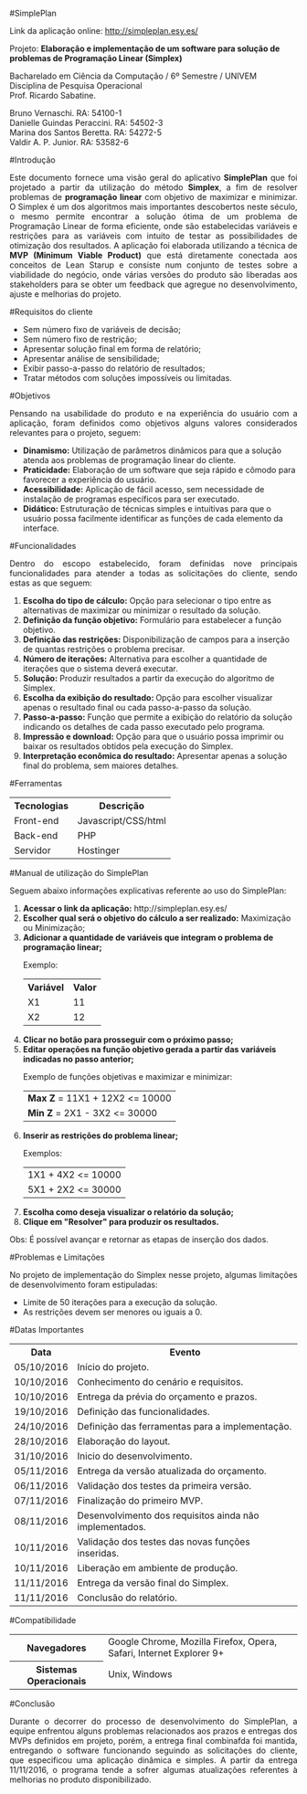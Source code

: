 #SimplePlan

Link da aplicação online: http://simpleplan.esy.es/ 

Projeto: <strong>Elaboração e implementação de um software para solução de problemas de Programação Linear (Simplex)</strong>

Bacharelado em Ciência da Computação / 6º Semestre / UNIVEM </br>
Disciplina de Pesquisa Operacional</br>
Prof. Ricardo Sabatine.

Bruno Vernaschi.                    RA: 54100-1<br/>
Danielle Guindas Peraccini.        	RA: 54502-3<br/>
Marina dos Santos Beretta.          RA: 54272-5<br/>
Valdir A. P. Junior.                RA: 53582-6<br/>

#Introdução
<p align="justify">Este documento fornece uma visão geral do aplicativo <strong>SimplePlan</strong> que foi projetado a partir da utilização do método <strong>Simplex</strong>, a fim de resolver problemas de <strong>programação linear</strong> com objetivo de maximizar e minimizar.
O Simplex é um dos algoritmos mais importantes descobertos neste século, o mesmo permite encontrar a solução ótima de um problema de Programação Linear de forma eficiente, onde são estabelecidas variáveis e restrições para as variáveis com intuito de testar as possibilidades de otimização dos resultados.
A aplicação foi elaborada utilizando a técnica de <strong>MVP  (Minimum Viable Product)</strong> que está diretamente conectada aos conceitos de Lean Starup e consiste num conjunto de testes sobre a viabilidade do negócio, onde várias versões do produto são liberadas aos stakeholders para se obter um feedback que agregue no desenvolvimento, ajuste e melhorias do projeto.</p>


#Requisitos do cliente

<ul>
<li>Sem número fixo de variáveis de decisão;</li>
<li>Sem número fixo de restrição;</li>
<li>Apresentar solução final em forma de relatório;</li>
<li>Apresentar análise de sensibilidade;</li>
<li>Exibir passo-a-passo do relatório de resultados;</li>
<li>Tratar métodos com soluções impossíveis ou limitadas.</li>
</ul>


#Objetivos
<p align="justify">Pensando na usabilidade do produto e na experiência do usuário com a aplicação, foram definidos como objetivos alguns valores considerados relevantes para o projeto, seguem:</p>
<ul>
<li><strong>Dinamismo:</strong> Utilização de parâmetros dinâmicos para que a solução atenda aos problemas de programação linear do cliente.</li>
<li><strong>Praticidade:</strong > Elaboração de um software que seja rápido e cômodo para favorecer a experiência do usuário. </li>
<li><strong>Acessibilidade:</strong> Aplicação de fácil acesso, sem necessidade de instalação de programas específicos para ser executado.</li>
<li><strong>Didático:</strong> Estruturação de técnicas simples e intuitivas para que o usuário possa facilmente identificar as funções de cada elemento da interface. </li>
</ul>

#Funcionalidades
<p align="justify">Dentro do escopo estabelecido, foram definidas nove principais funcionalidades para atender a todas as solicitações do cliente, sendo estas as que seguem:</p>
<ol>
<li><strong>Escolha do tipo de cálculo:</strong> Opção para selecionar o tipo entre as alternativas de maximizar ou minimizar o resultado da solução.</li>
<li><strong>Definição da função objetivo:</strong> Formulário para estabelecer a função objetivo.</li>
<li><strong>Definição das restrições:</strong> Disponibilização de campos para a inserção de quantas restrições o problema precisar.</li>
<li><strong>Número de iterações:</strong> Alternativa para escolher a quantidade de iterações que o sistema deverá executar.</li>
<li><strong>Solução:</strong> Produzir resultados a partir da execução do algoritmo de Simplex. </li>
<li><strong>Escolha da exibição do resultado: </strong> Opção para escolher visualizar apenas o resultado final ou cada passo-a-passo da solução.</li>
<li><strong>Passo-a-passo:</strong> Função que permite a exibição do relatório da solução indicando os detalhes de cada passo executado pelo programa.</li>
<li><strong>Impressão e download:</strong> Opção para que o usuário possa imprimir ou baixar os resultados obtidos pela execução do Simplex.</li>
<li><strong>Interpretação econômica do resultado:</strong> Apresentar apenas a solução final do problema, sem maiores detalhes.</li>
</ol>

#Ferramentas
<table>
  <tr>
    <th>Tecnologias</th>
    <th>Descrição</th>
     </tr>
  <tr>
  <td>Front-end</td>
  <td>Javascript/CSS/html</td>
  </tr>
 <tr>
  <td>Back-end</td>
  <td>PHP</td>
  </tr>
 <tr>
  <td>Servidor</td>
  <td>Hostinger</td>
  </tr>

</table>

#Manual de utilização do SimplePlan

<p>Seguem abaixo informações explicativas referente ao uso do SimplePlan:</p>

<ol>
<li><strong>Acessar o link da aplicação:</strong> http://simpleplan.esy.es/</li>
<li><strong>Escolher qual será o objetivo do cálculo a ser realizado:</strong> Maximização ou Minimização;</li>
<li><strong>Adicionar a quantidade de variáveis que integram o problema de programação linear;</strong> 
  <p>Exemplo:</p>
  <table>
  <tr>
    <th>Variável</th>
    <th>Valor</th>
     </tr>
  <tr>
  <td>X1</td>
  <td>11</td>
  </tr>
 <tr>
  <td>X2</td>
  <td>12</td>
  </tr>
</table>

</li>
<li><strong>Clicar no botão para prosseguir com o próximo passo;</strong></li>
<li><strong>Editar operações na função objetivo gerada a partir das variáveis indicadas no passo anterior;</strong>
<p>Exemplo de funções objetivas e maximizar e minimizar:</p>
  <table>
  <tr>
  <td> <strong>Max Z</strong> = 11X1 + 12X2 <= 10000</td>
  </tr>
 <tr>
  <td><strong>Min Z</strong> = 2X1 - 3X2 <= 30000</td>
  </tr>
</table>


</li>
<li><strong>Inserir as restrições do problema linear;</strong> 
  <p>Exemplos:</p>
  <table>
  <tr>
  <td>1X1 + 4X2 <= 10000</td>
  </tr>
 <tr>
  <td>5X1 + 2X2 <= 30000</td>
  </tr>
</table>

</li>

<li><strong>Escolha como deseja visualizar o relatório da solução;</strong></li>

<li><strong>Clique em "Resolver" para produzir os resultados.</strong></li>
</ol>
<p>Obs: É possível avançar e retornar as etapas de inserção dos dados.</p>

#Problemas e Limitações
<p align="justify">No projeto de implementação do Simplex nesse projeto, algumas limitações de desenvolvimento foram estipuladas: </p>
<ul>
<li>Limite de 50 iterações para a execução da solução.</li>
<li>As restrições devem ser menores ou iguais a 0. </li>
</ul>

#Datas Importantes 

<table>
  <tr>
    <th>Data</th>
    <th>Evento</th>
      </tr>
  <tr>
    <td>05/10/2016</td>
    <td>Início do projeto.</td>   
  </tr>
  <tr>
    <td>10/10/2016</td>
    <td>Conhecimento do cenário e requisitos.</td>   
  </tr>
  
  <tr>
    <td>10/10/2016</td>
    <td>Entrega da prévia do orçamento e prazos.</td>   
  </tr>
  
  <tr>
    <td>19/10/2016</td>
    <td>Definição das funcionalidades.</td>   
  </tr>
  <tr>
    <td>24/10/2016</td>
    <td>Definição das ferramentas para a implementação.</td>   
  </tr>
  <tr>
    <td>28/10/2016</td>
    <td>Elaboração do layout.</td>   
  </tr>
  <tr>
    <td>31/10/2016</td>
    <td>Inicio do desenvolvimento.</td>   
  </tr>
  
  <tr>
    <td>05/11/2016</td>
    <td>Entrega da versão atualizada do orçamento.</td>   
  </tr>
  
  <tr>
    <td>06/11/2016</td>
    <td>Validação dos testes da primeira versão.</td>   
  </tr>
  <tr>
    <td>07/11/2016</td>
    <td>Finalização do primeiro MVP.</td>   
  </tr> 
  <tr>
    <td>08/11/2016</td>
    <td>Desenvolvimento  dos requisitos ainda não implementados. </td>   
  </tr> 
  <tr>
    <td>10/11/2016</td>
    <td>Validação dos testes das novas funções inseridas.</td>   
  </tr>  
  <tr>
    <td>10/11/2016</td>
    <td>Liberação em ambiente de produção.</td>   
  </tr> 
  <tr>
    <td>11/11/2016</td>
    <td>Entrega da versão final do Simplex.</td>   
  </tr>
    <tr>
    <td>11/11/2016</td>
    <td>Conclusão do relatório.</td>   
  </tr>
</table>

#Compatibilidade
<table>
  <tr>
    <th>Navegadores</th>
    <td>Google Chrome, Mozilla Firefox, Opera, Safari, Internet Explorer 9+</td>
    </tr>
  <tr>
  <th>Sistemas Operacionais</th>
  <td>Unix, Windows</td>
  </tr>
</table>

#Conclusão

<p align="justify">Durante o decorrer do processo de desenvolvimento do SimplePlan, a equipe enfrentou alguns problemas relacionados aos prazos e entregas dos MVPs definidos em projeto, porém, a entrega final combinafda foi mantida, entregando o software funcionando seguindo as solicitações do cliente, que especificou uma aplicação dinâmica e simples. A partir da entrega 11/11/2016, o programa tende a sofrer algumas atualizações referentes à melhorias no produto disponibilizado.</p>
